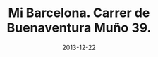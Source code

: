 ---
layout: shop
modal-id: 1010
date: 2013-12-22
img: 22-12-2013.jpg
alt: image-alt
size: 13x18cm
price: 45€
shipping: Not included
category: shop
title: Mi Barcelona. Carrer de Buenaventura Muño 39. 
description: <p> This balcony have a roll-down curtains. If you like it make order by filling in the form below.</p>
---